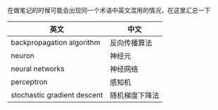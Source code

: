 在做笔记的时候可能会出现同一个术语中英文混用的情况，在这里汇总一下  

|英文|中文|
|---|---|
|backpropagation algorithm|反向传播算法|
|neuron|神经元|
|neural networks|神经网络|
|perceptron|感知机|
|stochastic gradient descent|随机梯度下降法|